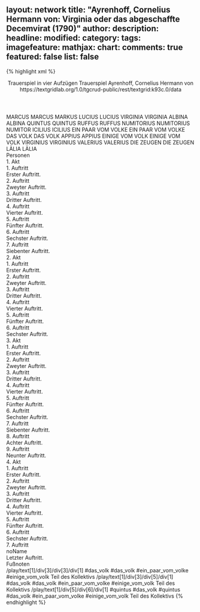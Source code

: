 layout: network
title: "Ayrenhoff, Cornelius Hermann von: Virginia oder das abgeschaffte Decemvirat (1790)"
author:
description:
headline:
modified:
category:
tags:
imagefeature:
mathjax:
chart:
comments: true
featured: false
list: false
---
{% highlight xml %}
<?xml-model href="https://raw.githubusercontent.com/DLiNa/project/master/rules/lina.rnc"?><?xml-model href="https://raw.githubusercontent.com/DLiNa/project/master/rules/lina.sch"?>
<play xmlns="http://lina.digital">
  <header>
    <title>Virginia oder das abgeschaffte Decemvirat</title>
    <subtitle>Trauerspiel in vier Aufzügen</subtitle>
    <genretitle>Trauerspiel</genretitle>
    <author>Ayrenhoff, Cornelius Hermann von</author>
    <date type="print" when="1790"/>
    <date type="premiere"/>
    <date type="written"/>
    <source>https://textgridlab.org/1.0/tgcrud-public/rest/textgrid:k93c.0/data</source>
  </header>
  <personae>
    <character>
      <name>MARCUS</name>
      <alias xml:id="marcus">
        <name>MARCUS</name>
      </alias>
      <alias xml:id="markus">
        <name>MARKUS</name>
      </alias>
    </character>
    <character>
      <name>LUCIUS</name>
      <alias xml:id="lucius">
        <name>LUCIUS</name>
      </alias>
    </character>
    <character>
      <name>VIRGINIA</name>
      <alias xml:id="virginia">
        <name>VIRGINIA</name>
      </alias>
    </character>
    <character>
      <name>ALBINA</name>
      <alias xml:id="albina">
        <name>ALBINA</name>
      </alias>
    </character>
    <character>
      <name>QUINTUS</name>
      <alias xml:id="quintus">
        <name>QUINTUS</name>
      </alias>
    </character>
    <character>
      <name>RUFFUS</name>
      <alias xml:id="ruffus">
        <name>RUFFUS</name>
      </alias>
    </character>
    <character>
      <name>NUMITORIUS</name>
      <alias xml:id="numitorius">
        <name>NUMITORIUS</name>
      </alias>
      <alias xml:id="numitor">
        <name>NUMITOR</name>
      </alias>
    </character>
    <character>
      <name>ICILIUS</name>
      <alias xml:id="icilius">
        <name>ICILIUS</name>
      </alias>
    </character>
    <character>
      <name>EIN PAAR VOM VOLKE</name>
      <alias xml:id="ein_paar_vom_volke">
        <name>EIN PAAR VOM VOLKE</name>
      </alias>
    </character>
    <character>
      <name>DAS VOLK</name>
      <alias xml:id="das_volk">
        <name>DAS VOLK</name>
      </alias>
    </character>
    <character>
      <name>APPIUS</name>
      <alias xml:id="appius">
        <name>APPIUS</name>
      </alias>
    </character>
    <character>
      <name>EINIGE VOM VOLK</name>
      <alias xml:id="einige_vom_volk">
        <name>EINIGE VOM VOLK</name>
      </alias>
    </character>
    <character>
      <name>VIRGINIUS</name>
      <alias xml:id="virginius">
        <name>VIRGINIUS</name>
      </alias>
    </character>
    <character>
      <name>VALERIUS</name>
      <alias xml:id="valerius">
        <name>VALERIUS</name>
      </alias>
    </character>
    <character>
      <name>DIE ZEUGEN</name>
      <alias xml:id="die_zeugen">
        <name>DIE ZEUGEN</name>
      </alias>
    </character>
    <character>
      <name>LÄLIA</name>
      <alias xml:id="lälia">
        <name>LÄLIA</name>
      </alias>
    </character>
  </personae>
  <text>
    <div>
      <head>Personen</head>
    </div>
    <div>
      <head>1. Akt</head>
      <div>
        <head>1. Auftritt</head>
        <div>
          <head>Erster Auftritt.</head>
          <sp who="#marcus">
            <amount n="5" unit="speech_acts"/>
            <amount n="80" unit="words"/>
            <amount n="13" unit="lines"/>
            <amount n="416" unit="chars"/>
          </sp>
          <sp who="#lucius">
            <amount n="4" unit="speech_acts"/>
            <amount n="114" unit="words"/>
            <amount n="17" unit="lines"/>
            <amount n="632" unit="chars"/>
          </sp>
        </div>
      </div>
      <div>
        <head>2. Auftritt</head>
        <div>
          <head>Zweyter Auftritt.</head>
          <sp who="#markus">
            <amount n="1" unit="speech_acts"/>
            <amount n="2" unit="words"/>
            <amount n="1" unit="lines"/>
            <amount n="12" unit="chars"/>
          </sp>
          <sp who="#virginia">
            <amount n="7" unit="speech_acts"/>
            <amount n="65" unit="words"/>
            <amount n="13" unit="lines"/>
            <amount n="361" unit="chars"/>
          </sp>
          <sp who="#albina">
            <amount n="2" unit="speech_acts"/>
            <amount n="15" unit="words"/>
            <amount n="3" unit="lines"/>
            <amount n="77" unit="chars"/>
          </sp>
          <sp who="#marcus">
            <amount n="5" unit="speech_acts"/>
            <amount n="97" unit="words"/>
            <amount n="14" unit="lines"/>
            <amount n="518" unit="chars"/>
          </sp>
        </div>
      </div>
      <div>
        <head>3. Auftritt</head>
        <div>
          <head>Dritter Auftritt.</head>
          <sp who="#quintus">
            <amount n="1" unit="speech_acts"/>
            <amount n="4" unit="words"/>
            <amount n="1" unit="lines"/>
            <amount n="18" unit="chars"/>
          </sp>
          <sp who="#albina">
            <amount n="2" unit="speech_acts"/>
            <amount n="46" unit="words"/>
            <amount n="7" unit="lines"/>
            <amount n="247" unit="chars"/>
          </sp>
          <sp who="#marcus">
            <amount n="4" unit="speech_acts"/>
            <amount n="95" unit="words"/>
            <amount n="14" unit="lines"/>
            <amount n="505" unit="chars"/>
          </sp>
          <sp who="#ruffus">
            <amount n="4" unit="speech_acts"/>
            <amount n="98" unit="words"/>
            <amount n="15" unit="lines"/>
            <amount n="526" unit="chars"/>
          </sp>
          <sp who="#virginia">
            <amount n="2" unit="speech_acts"/>
            <amount n="32" unit="words"/>
            <amount n="5" unit="lines"/>
            <amount n="163" unit="chars"/>
          </sp>
        </div>
      </div>
      <div>
        <head>4. Auftritt</head>
        <div>
          <head>Vierter Auftritt.</head>
          <sp who="#ruffus">
            <amount n="2" unit="speech_acts"/>
            <amount n="23" unit="words"/>
            <amount n="5" unit="lines"/>
            <amount n="145" unit="chars"/>
          </sp>
          <sp who="#numitorius">
            <amount n="5" unit="speech_acts"/>
            <amount n="178" unit="words"/>
            <amount n="26" unit="lines"/>
            <amount n="993" unit="chars"/>
          </sp>
          <sp who="#virginia">
            <amount n="4" unit="speech_acts"/>
            <amount n="92" unit="words"/>
            <amount n="13" unit="lines"/>
            <amount n="492" unit="chars"/>
          </sp>
          <sp who="#marcus">
            <amount n="6" unit="speech_acts"/>
            <amount n="206" unit="words"/>
            <amount n="29" unit="lines"/>
            <amount n="1134" unit="chars"/>
          </sp>
          <sp who="#quintus">
            <amount n="1" unit="speech_acts"/>
            <amount n="4" unit="words"/>
            <amount n="1" unit="lines"/>
            <amount n="21" unit="chars"/>
          </sp>
        </div>
      </div>
      <div>
        <head>5. Auftritt</head>
        <div>
          <head>Fünfter Auftritt.</head>
          <sp who="#icilius">
            <amount n="7" unit="speech_acts"/>
            <amount n="312" unit="words"/>
            <amount n="45" unit="lines"/>
            <amount n="1720" unit="chars"/>
          </sp>
          <sp who="#virginia">
            <amount n="1" unit="speech_acts"/>
            <amount n="11" unit="words"/>
            <amount n="2" unit="lines"/>
            <amount n="56" unit="chars"/>
          </sp>
          <sp who="#marcus">
            <amount n="11" unit="speech_acts"/>
            <amount n="364" unit="words"/>
            <amount n="50" unit="lines"/>
            <amount n="1926" unit="chars"/>
          </sp>
          <sp who="#numitorius">
            <amount n="4" unit="speech_acts"/>
            <amount n="80" unit="words"/>
            <amount n="10" unit="lines"/>
            <amount n="400" unit="chars"/>
          </sp>
          <sp who="#ruffus">
            <amount n="4" unit="speech_acts"/>
            <amount n="102" unit="words"/>
            <amount n="15" unit="lines"/>
            <amount n="540" unit="chars"/>
          </sp>
          <sp who="#quintus">
            <amount n="1" unit="speech_acts"/>
            <amount n="2" unit="words"/>
            <amount n="1" unit="lines"/>
            <amount n="10" unit="chars"/>
          </sp>
          <sp who="#icilius #virginia #marcus #numitorius #ruffus #quintus">
            <amount n="1" unit="speech_acts"/>
            <amount n="2" unit="words"/>
            <amount n="1" unit="lines"/>
            <amount n="9" unit="chars"/>
          </sp>
        </div>
      </div>
      <div>
        <head>6. Auftritt</head>
        <div>
          <head>Sechster Auftritt.</head>
          <sp who="#numitorius">
            <amount n="2" unit="speech_acts"/>
            <amount n="50" unit="words"/>
            <amount n="7" unit="lines"/>
            <amount n="279" unit="chars"/>
          </sp>
          <sp who="#icilius">
            <amount n="1" unit="speech_acts"/>
            <amount n="9" unit="words"/>
            <amount n="1" unit="lines"/>
            <amount n="50" unit="chars"/>
          </sp>
          <sp who="#ruffus">
            <amount n="1" unit="speech_acts"/>
            <amount n="25" unit="words"/>
            <amount n="5" unit="lines"/>
            <amount n="143" unit="chars"/>
          </sp>
        </div>
      </div>
      <div>
        <head>7. Auftritt</head>
        <div>
          <head>Siebenter Auftritt.</head>
          <sp who="#numitorius">
            <amount n="3" unit="speech_acts"/>
            <amount n="91" unit="words"/>
            <amount n="15" unit="lines"/>
            <amount n="530" unit="chars"/>
          </sp>
          <sp who="#icilius">
            <amount n="10" unit="speech_acts"/>
            <amount n="312" unit="words"/>
            <amount n="44" unit="lines"/>
            <amount n="1630" unit="chars"/>
          </sp>
          <sp who="#virginia">
            <amount n="7" unit="speech_acts"/>
            <amount n="159" unit="words"/>
            <amount n="26" unit="lines"/>
            <amount n="956" unit="chars"/>
          </sp>
          <sp who="#albina">
            <amount n="1" unit="speech_acts"/>
            <amount n="6" unit="words"/>
            <amount n="1" unit="lines"/>
            <amount n="31" unit="chars"/>
          </sp>
        </div>
      </div>
    </div>
    <div>
      <head>2. Akt</head>
      <div>
        <head>1. Auftritt</head>
        <div>
          <head>Erster Auftritt.</head>
          <sp who="#quintus">
            <amount n="3" unit="speech_acts"/>
            <amount n="63" unit="words"/>
            <amount n="9" unit="lines"/>
            <amount n="321" unit="chars"/>
          </sp>
          <sp who="#ruffus">
            <amount n="3" unit="speech_acts"/>
            <amount n="75" unit="words"/>
            <amount n="10" unit="lines"/>
            <amount n="390" unit="chars"/>
          </sp>
        </div>
      </div>
      <div>
        <head>2. Auftritt</head>
        <div>
          <head>Zweyter Auftritt.</head>
          <sp who="#lucius">
            <amount n="6" unit="speech_acts"/>
            <amount n="193" unit="words"/>
            <amount n="25" unit="lines"/>
            <amount n="993" unit="chars"/>
          </sp>
          <sp who="#ruffus">
            <amount n="6" unit="speech_acts"/>
            <amount n="51" unit="words"/>
            <amount n="8" unit="lines"/>
            <amount n="277" unit="chars"/>
          </sp>
          <sp who="#quintus">
            <amount n="1" unit="speech_acts"/>
            <amount n="23" unit="words"/>
            <amount n="3" unit="lines"/>
            <amount n="113" unit="chars"/>
          </sp>
          <sp who="#ein_paar_vom_volke">
            <amount n="1" unit="speech_acts"/>
            <amount n="2" unit="words"/>
            <amount n="1" unit="lines"/>
            <amount n="8" unit="chars"/>
          </sp>
        </div>
      </div>
      <div>
        <head>3. Auftritt</head>
        <div>
          <head>Dritter Auftritt.</head>
          <sp who="#das_volk #ein_paar_vom_volke #einige_vom_volk">
            <amount n="1" unit="speech_acts"/>
            <amount n="3" unit="words"/>
            <amount n="1" unit="lines"/>
            <amount n="14" unit="chars"/>
          </sp>
          <sp who="#appius">
            <amount n="5" unit="speech_acts"/>
            <amount n="87" unit="words"/>
            <amount n="13" unit="lines"/>
            <amount n="475" unit="chars"/>
          </sp>
          <sp who="#lucius">
            <amount n="4" unit="speech_acts"/>
            <amount n="45" unit="words"/>
            <amount n="8" unit="lines"/>
            <amount n="222" unit="chars"/>
          </sp>
        </div>
      </div>
      <div>
        <head>4. Auftritt</head>
        <div>
          <head>Vierter Auftritt.</head>
          <sp who="#icilius">
            <amount n="6" unit="speech_acts"/>
            <amount n="115" unit="words"/>
            <amount n="20" unit="lines"/>
            <amount n="687" unit="chars"/>
          </sp>
          <sp who="#appius">
            <amount n="10" unit="speech_acts"/>
            <amount n="299" unit="words"/>
            <amount n="46" unit="lines"/>
            <amount n="1628" unit="chars"/>
          </sp>
          <sp who="#numitorius">
            <amount n="3" unit="speech_acts"/>
            <amount n="166" unit="words"/>
            <amount n="24" unit="lines"/>
            <amount n="908" unit="chars"/>
          </sp>
          <sp who="#virginia">
            <amount n="1" unit="speech_acts"/>
            <amount n="6" unit="words"/>
            <amount n="1" unit="lines"/>
            <amount n="27" unit="chars"/>
          </sp>
        </div>
      </div>
      <div>
        <head>5. Auftritt</head>
        <div>
          <head>Fünfter Auftritt.</head>
          <sp who="#appius">
            <amount n="20" unit="speech_acts"/>
            <amount n="768" unit="words"/>
            <amount n="111" unit="lines"/>
            <amount n="4118" unit="chars"/>
          </sp>
          <sp who="#marcus">
            <amount n="8" unit="speech_acts"/>
            <amount n="479" unit="words"/>
            <amount n="72" unit="lines"/>
            <amount n="2602" unit="chars"/>
          </sp>
          <sp who="#icilius">
            <amount n="14" unit="speech_acts"/>
            <amount n="399" unit="words"/>
            <amount n="57" unit="lines"/>
            <amount n="2050" unit="chars"/>
          </sp>
          <sp who="#numitorius">
            <amount n="2" unit="speech_acts"/>
            <amount n="63" unit="words"/>
            <amount n="9" unit="lines"/>
            <amount n="351" unit="chars"/>
          </sp>
          <sp who="#ruffus">
            <amount n="4" unit="speech_acts"/>
            <amount n="22" unit="words"/>
            <amount n="4" unit="lines"/>
            <amount n="105" unit="chars"/>
          </sp>
          <sp who="#quintus">
            <amount n="3" unit="speech_acts"/>
            <amount n="23" unit="words"/>
            <amount n="4" unit="lines"/>
            <amount n="126" unit="chars"/>
          </sp>
          <sp who="#icilius #virginia #marcus #numitorius #ruffus #quintus #appius">
            <amount n="2" unit="speech_acts"/>
            <amount n="6" unit="words"/>
            <amount n="2" unit="lines"/>
            <amount n="32" unit="chars"/>
          </sp>
          <sp who="#virginia">
            <amount n="3" unit="speech_acts"/>
            <amount n="38" unit="words"/>
            <amount n="7" unit="lines"/>
            <amount n="209" unit="chars"/>
          </sp>
          <sp who="#das_volk #ein_paar_vom_volke #einige_vom_volk">
            <amount n="1" unit="speech_acts"/>
            <amount n="2" unit="words"/>
            <amount n="1" unit="lines"/>
            <amount n="9" unit="chars"/>
          </sp>
        </div>
      </div>
      <div>
        <head>6. Auftritt</head>
        <div>
          <head>Sechster Auftritt.</head>
          <sp who="#appius">
            <amount n="4" unit="speech_acts"/>
            <amount n="274" unit="words"/>
            <amount n="36" unit="lines"/>
            <amount n="1441" unit="chars"/>
          </sp>
          <sp who="#lucius">
            <amount n="3" unit="speech_acts"/>
            <amount n="64" unit="words"/>
            <amount n="9" unit="lines"/>
            <amount n="321" unit="chars"/>
          </sp>
        </div>
      </div>
    </div>
    <div>
      <head>3. Akt</head>
      <div>
        <head>1. Auftritt</head>
        <div>
          <head>Erster Auftritt.</head>
          <sp who="#quintus">
            <amount n="5" unit="speech_acts"/>
            <amount n="48" unit="words"/>
            <amount n="11" unit="lines"/>
            <amount n="280" unit="chars"/>
          </sp>
          <sp who="#ruffus">
            <amount n="4" unit="speech_acts"/>
            <amount n="73" unit="words"/>
            <amount n="13" unit="lines"/>
            <amount n="418" unit="chars"/>
          </sp>
        </div>
      </div>
      <div>
        <head>2. Auftritt</head>
        <div>
          <head>Zweyter Auftritt.</head>
          <sp who="#icilius">
            <amount n="11" unit="speech_acts"/>
            <amount n="1021" unit="words"/>
            <amount n="139" unit="lines"/>
            <amount n="5598" unit="chars"/>
          </sp>
          <sp who="#ruffus">
            <amount n="9" unit="speech_acts"/>
            <amount n="172" unit="words"/>
            <amount n="27" unit="lines"/>
            <amount n="943" unit="chars"/>
          </sp>
          <sp who="#quintus">
            <amount n="5" unit="speech_acts"/>
            <amount n="43" unit="words"/>
            <amount n="8" unit="lines"/>
            <amount n="230" unit="chars"/>
          </sp>
        </div>
      </div>
      <div>
        <head>3. Auftritt</head>
        <div>
          <head>Dritter Auftritt.</head>
          <sp who="#virginia">
            <amount n="7" unit="speech_acts"/>
            <amount n="514" unit="words"/>
            <amount n="64" unit="lines"/>
            <amount n="2543" unit="chars"/>
          </sp>
          <sp who="#icilius">
            <amount n="9" unit="speech_acts"/>
            <amount n="121" unit="words"/>
            <amount n="19" unit="lines"/>
            <amount n="645" unit="chars"/>
          </sp>
          <sp who="#ruffus">
            <amount n="3" unit="speech_acts"/>
            <amount n="42" unit="words"/>
            <amount n="7" unit="lines"/>
            <amount n="239" unit="chars"/>
          </sp>
          <sp who="#quintus">
            <amount n="2" unit="speech_acts"/>
            <amount n="21" unit="words"/>
            <amount n="3" unit="lines"/>
            <amount n="100" unit="chars"/>
          </sp>
          <sp who="#einige_vom_volk">
            <amount n="1" unit="speech_acts"/>
            <amount n="1" unit="words"/>
            <amount n="1" unit="lines"/>
            <amount n="3" unit="chars"/>
          </sp>
          <sp who="#icilius #virginia #ruffus #quintus">
            <amount n="1" unit="speech_acts"/>
            <amount n="1" unit="words"/>
            <amount n="1" unit="lines"/>
            <amount n="3" unit="chars"/>
          </sp>
        </div>
      </div>
      <div>
        <head>4. Auftritt</head>
        <div>
          <head>Vierter Auftritt.</head>
          <sp who="#virginius">
            <amount n="14" unit="speech_acts"/>
            <amount n="821" unit="words"/>
            <amount n="113" unit="lines"/>
            <amount n="4360" unit="chars"/>
          </sp>
          <sp who="#ruffus">
            <amount n="1" unit="speech_acts"/>
            <amount n="6" unit="words"/>
            <amount n="3" unit="lines"/>
            <amount n="54" unit="chars"/>
          </sp>
          <sp who="#virginia">
            <amount n="4" unit="speech_acts"/>
            <amount n="49" unit="words"/>
            <amount n="7" unit="lines"/>
            <amount n="257" unit="chars"/>
          </sp>
          <sp who="#icilius">
            <amount n="10" unit="speech_acts"/>
            <amount n="444" unit="words"/>
            <amount n="65" unit="lines"/>
            <amount n="2511" unit="chars"/>
          </sp>
        </div>
      </div>
      <div>
        <head>5. Auftritt</head>
        <div>
          <head>Fünfter Auftritt.</head>
          <sp who="#lucius">
            <amount n="1" unit="speech_acts"/>
            <amount n="73" unit="words"/>
            <amount n="11" unit="lines"/>
            <amount n="414" unit="chars"/>
          </sp>
          <sp who="#virginius">
            <amount n="2" unit="speech_acts"/>
            <amount n="38" unit="words"/>
            <amount n="8" unit="lines"/>
            <amount n="215" unit="chars"/>
          </sp>
          <sp who="#icilius">
            <amount n="1" unit="speech_acts"/>
            <amount n="9" unit="words"/>
            <amount n="1" unit="lines"/>
            <amount n="43" unit="chars"/>
          </sp>
        </div>
      </div>
      <div>
        <head>6. Auftritt</head>
        <div>
          <head>Sechster Auftritt.</head>
          <sp who="#virginius">
            <amount n="1" unit="speech_acts"/>
            <amount n="74" unit="words"/>
            <amount n="10" unit="lines"/>
            <amount n="400" unit="chars"/>
          </sp>
        </div>
      </div>
      <div>
        <head>7. Auftritt</head>
        <div>
          <head>Siebenter Auftritt.</head>
          <sp who="#appius">
            <amount n="27" unit="speech_acts"/>
            <amount n="845" unit="words"/>
            <amount n="121" unit="lines"/>
            <amount n="4636" unit="chars"/>
          </sp>
          <sp who="#virginius">
            <amount n="26" unit="speech_acts"/>
            <amount n="658" unit="words"/>
            <amount n="98" unit="lines"/>
            <amount n="3650" unit="chars"/>
          </sp>
        </div>
      </div>
      <div>
        <head>8. Auftritt</head>
        <div>
          <head>Achter Auftritt.</head>
          <sp who="#virginia">
            <amount n="1" unit="speech_acts"/>
            <amount n="65" unit="words"/>
            <amount n="9" unit="lines"/>
            <amount n="336" unit="chars"/>
          </sp>
          <sp who="#appius">
            <amount n="1" unit="speech_acts"/>
            <amount n="125" unit="words"/>
            <amount n="18" unit="lines"/>
            <amount n="672" unit="chars"/>
          </sp>
        </div>
      </div>
      <div>
        <head>9. Auftritt</head>
        <div>
          <head>Neunter Auftritt.</head>
          <sp who="#virginia">
            <amount n="6" unit="speech_acts"/>
            <amount n="116" unit="words"/>
            <amount n="18" unit="lines"/>
            <amount n="608" unit="chars"/>
          </sp>
          <sp who="#virginius">
            <amount n="6" unit="speech_acts"/>
            <amount n="175" unit="words"/>
            <amount n="26" unit="lines"/>
            <amount n="977" unit="chars"/>
          </sp>
        </div>
      </div>
    </div>
    <div>
      <head>4. Akt</head>
      <div>
        <head>1. Auftritt</head>
        <div>
          <head>Erster Auftritt.</head>
          <sp who="#valerius">
            <amount n="1" unit="speech_acts"/>
            <amount n="148" unit="words"/>
            <amount n="19" unit="lines"/>
            <amount n="789" unit="chars"/>
          </sp>
        </div>
      </div>
      <div>
        <head>2. Auftritt</head>
        <div>
          <head>Zweyter Auftritt.</head>
          <sp who="#valerius">
            <amount n="11" unit="speech_acts"/>
            <amount n="293" unit="words"/>
            <amount n="43" unit="lines"/>
            <amount n="1627" unit="chars"/>
          </sp>
          <sp who="#virginius">
            <amount n="10" unit="speech_acts"/>
            <amount n="281" unit="words"/>
            <amount n="41" unit="lines"/>
            <amount n="1510" unit="chars"/>
          </sp>
        </div>
      </div>
      <div>
        <head>3. Auftritt</head>
        <div>
          <head>Dritter Auftritt.</head>
          <sp who="#virginia">
            <amount n="4" unit="speech_acts"/>
            <amount n="356" unit="words"/>
            <amount n="50" unit="lines"/>
            <amount n="2044" unit="chars"/>
          </sp>
          <sp who="#virginius">
            <amount n="3" unit="speech_acts"/>
            <amount n="20" unit="words"/>
            <amount n="5" unit="lines"/>
            <amount n="122" unit="chars"/>
          </sp>
        </div>
      </div>
      <div>
        <head>4. Auftritt</head>
        <div>
          <head>Vierter Auftritt.</head>
          <sp who="#icilius">
            <amount n="13" unit="speech_acts"/>
            <amount n="568" unit="words"/>
            <amount n="80" unit="lines"/>
            <amount n="3081" unit="chars"/>
          </sp>
          <sp who="#virginia">
            <amount n="5" unit="speech_acts"/>
            <amount n="30" unit="words"/>
            <amount n="7" unit="lines"/>
            <amount n="173" unit="chars"/>
          </sp>
          <sp who="#virginius">
            <amount n="6" unit="speech_acts"/>
            <amount n="195" unit="words"/>
            <amount n="27" unit="lines"/>
            <amount n="1088" unit="chars"/>
          </sp>
          <sp who="#virginius #numitor">
            <amount n="1" unit="speech_acts"/>
            <amount n="1" unit="words"/>
            <amount n="1" unit="lines"/>
            <amount n="7" unit="chars"/>
          </sp>
          <sp who="#valerius">
            <amount n="4" unit="speech_acts"/>
            <amount n="43" unit="words"/>
            <amount n="8" unit="lines"/>
            <amount n="221" unit="chars"/>
          </sp>
          <sp who="#numitorius">
            <amount n="3" unit="speech_acts"/>
            <amount n="46" unit="words"/>
            <amount n="8" unit="lines"/>
            <amount n="264" unit="chars"/>
          </sp>
        </div>
      </div>
      <div>
        <head>5. Auftritt</head>
        <div>
          <head>Fünfter Auftritt.</head>
          <sp who="#appius">
            <amount n="13" unit="speech_acts"/>
            <amount n="498" unit="words"/>
            <amount n="76" unit="lines"/>
            <amount n="2789" unit="chars"/>
          </sp>
          <sp who="#lucius">
            <amount n="5" unit="speech_acts"/>
            <amount n="288" unit="words"/>
            <amount n="42" unit="lines"/>
            <amount n="1627" unit="chars"/>
          </sp>
          <sp who="#die_zeugen">
            <amount n="1" unit="speech_acts"/>
            <amount n="2" unit="words"/>
            <amount n="1" unit="lines"/>
            <amount n="8" unit="chars"/>
          </sp>
          <sp who="#virginius">
            <amount n="9" unit="speech_acts"/>
            <amount n="311" unit="words"/>
            <amount n="46" unit="lines"/>
            <amount n="1643" unit="chars"/>
          </sp>
          <sp who="#virginia">
            <amount n="4" unit="speech_acts"/>
            <amount n="19" unit="words"/>
            <amount n="4" unit="lines"/>
            <amount n="93" unit="chars"/>
          </sp>
        </div>
      </div>
      <div>
        <head>6. Auftritt</head>
        <div>
          <head>Sechster Auftritt.</head>
          <sp who="#appius">
            <amount n="7" unit="speech_acts"/>
            <amount n="91" unit="words"/>
            <amount n="17" unit="lines"/>
            <amount n="485" unit="chars"/>
          </sp>
          <sp who="#lucius">
            <amount n="1" unit="speech_acts"/>
            <amount n="6" unit="words"/>
            <amount n="2" unit="lines"/>
            <amount n="37" unit="chars"/>
          </sp>
          <sp who="#lälia">
            <amount n="6" unit="speech_acts"/>
            <amount n="199" unit="words"/>
            <amount n="29" unit="lines"/>
            <amount n="1067" unit="chars"/>
          </sp>
          <sp who="#valerius">
            <amount n="4" unit="speech_acts"/>
            <amount n="150" unit="words"/>
            <amount n="27" unit="lines"/>
            <amount n="806" unit="chars"/>
          </sp>
          <sp who="#ruffus">
            <amount n="4" unit="speech_acts"/>
            <amount n="97" unit="words"/>
            <amount n="18" unit="lines"/>
            <amount n="549" unit="chars"/>
          </sp>
          <sp who="#virginius">
            <amount n="1" unit="speech_acts"/>
            <amount n="3" unit="words"/>
            <amount n="1" unit="lines"/>
            <amount n="20" unit="chars"/>
          </sp>
          <sp who="#quintus #das_volk #ein_paar_vom_volke #einige_vom_volk">
            <amount n="1" unit="speech_acts"/>
            <amount n="1" unit="words"/>
            <amount n="1" unit="lines"/>
            <amount n="6" unit="chars"/>
          </sp>
        </div>
      </div>
      <div>
        <head>7. Auftritt</head>
        <div>
          <head>noName</head>
          <div>
            <head>Letzter Auftritt.</head>
            <sp who="#icilius">
              <amount n="1" unit="speech_acts"/>
              <amount n="10" unit="words"/>
              <amount n="2" unit="lines"/>
              <amount n="51" unit="chars"/>
            </sp>
            <sp who="#valerius">
              <amount n="2" unit="speech_acts"/>
              <amount n="40" unit="words"/>
              <amount n="6" unit="lines"/>
              <amount n="173" unit="chars"/>
            </sp>
            <sp who="#numitorius">
              <amount n="1" unit="speech_acts"/>
              <amount n="25" unit="words"/>
              <amount n="4" unit="lines"/>
              <amount n="137" unit="chars"/>
            </sp>
            <sp who="#virginius">
              <amount n="1" unit="speech_acts"/>
              <amount n="25" unit="words"/>
              <amount n="3" unit="lines"/>
              <amount n="117" unit="chars"/>
            </sp>
          </div>
          <div>
            <head>Fußnoten</head>
          </div>
        </div>
      </div>
    </div>
  </text>
  <documentation>
    <change n="1" type="expandCollectivePartially" who="peertrilcke">
      <path>/play/text[1]/div[3]/div[3]/div[1]</path>
      <orig>#das_volk</orig>
      <corr>#das_volk #ein_paar_vom_volke #einige_vom_volk</corr>
      <comment>Teil des Kollektivs</comment>
    </change>
    <change n="2" type="expandCollectivePartially" who="peertrilcke">
      <path>/play/text[1]/div[3]/div[5]/div[1]</path>
      <orig>#das_volk</orig>
      <corr>#das_volk #ein_paar_vom_volke #einige_vom_volk</corr>
      <comment>Teil des Kollektivs</comment>
    </change>
    <change n="3" type="other" who="peertrilcke">
      <path>/play/text[1]/div[5]/div[6]/div[1]</path>
      <orig>#quintus #das_volk</orig>
      <corr>#quintus #das_volk #ein_paar_vom_volke #einige_vom_volk</corr>
      <comment>Teil des Kollektivs</comment>
    </change>
  </documentation>
</play>
{% endhighlight %}